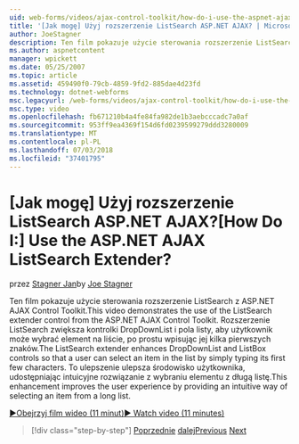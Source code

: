 ```yaml
---
uid: web-forms/videos/ajax-control-toolkit/how-do-i-use-the-aspnet-ajax-listsearch-extender
title: '[Jak mogę] Użyj rozszerzenie ListSearch ASP.NET AJAX? | Microsoft Docs'
author: JoeStagner
description: Ten film pokazuje użycie sterowania rozszerzenie ListSearch z ASP.NET AJAX Control Toolkit. Rozszerzenie ListSearch zwiększa DropDownList i L....
ms.author: aspnetcontent
manager: wpickett
ms.date: 05/25/2007
ms.topic: article
ms.assetid: 459490f0-79cb-4859-9fd2-885dae4d23fd
ms.technology: dotnet-webforms
msc.legacyurl: /web-forms/videos/ajax-control-toolkit/how-do-i-use-the-aspnet-ajax-listsearch-extender
msc.type: video
ms.openlocfilehash: fb671210b4a4fe84fa982de1b3aebcccadc7a0af
ms.sourcegitcommit: 953ff9ea4369f154d6fd0239599279ddd3280009
ms.translationtype: MT
ms.contentlocale: pl-PL
ms.lasthandoff: 07/03/2018
ms.locfileid: "37401795"
---
```

<a name="how-do-i-use-the-aspnet-ajax-listsearch-extender"></a><span data-ttu-id="d9e8a-105">[Jak mogę] Użyj rozszerzenie ListSearch ASP.NET AJAX?</span><span class="sxs-lookup"><span data-stu-id="d9e8a-105">[How Do I:] Use the ASP.NET AJAX ListSearch Extender?</span></span>
====================
<span data-ttu-id="d9e8a-106">przez [Stagner Jan](https://github.com/JoeStagner)</span><span class="sxs-lookup"><span data-stu-id="d9e8a-106">by [Joe Stagner](https://github.com/JoeStagner)</span></span>

<span data-ttu-id="d9e8a-107">Ten film pokazuje użycie sterowania rozszerzenie ListSearch z ASP.NET AJAX Control Toolkit.</span><span class="sxs-lookup"><span data-stu-id="d9e8a-107">This video demonstrates the use of the ListSearch extender control from the ASP.NET AJAX Control Toolkit.</span></span> <span data-ttu-id="d9e8a-108">Rozszerzenie ListSearch zwiększa kontrolki DropDownList i pola listy, aby użytkownik może wybrać element na liście, po prostu wpisując jej kilka pierwszych znaków.</span><span class="sxs-lookup"><span data-stu-id="d9e8a-108">The ListSearch extender enhances DropDownList and ListBox controls so that a user can select an item in the list by simply typing its first few characters.</span></span> <span data-ttu-id="d9e8a-109">To ulepszenie ulepsza środowisko użytkownika, udostępniając intuicyjne rozwiązanie z wybraniu elementu z długą listę.</span><span class="sxs-lookup"><span data-stu-id="d9e8a-109">This enhancement improves the user experience by providing an intuitive way of selecting an item from a long list.</span></span>

[<span data-ttu-id="d9e8a-110">&#9654;Obejrzyj film wideo (11 minut)</span><span class="sxs-lookup"><span data-stu-id="d9e8a-110">&#9654; Watch video (11 minutes)</span></span>](https://channel9.msdn.com/Blogs/ASP-NET-Site-Videos/how-do-i-use-the-aspnet-ajax-listsearch-extender)

> [!div class="step-by-step"]
> <span data-ttu-id="d9e8a-111">[Poprzednie](how-do-i-use-the-aspnet-ajax-nobot-control.md)
> [dalej](how-do-i-use-the-pagingbulletedlist-extender-control.md)</span><span class="sxs-lookup"><span data-stu-id="d9e8a-111">[Previous](how-do-i-use-the-aspnet-ajax-nobot-control.md)
[Next](how-do-i-use-the-pagingbulletedlist-extender-control.md)</span></span>
